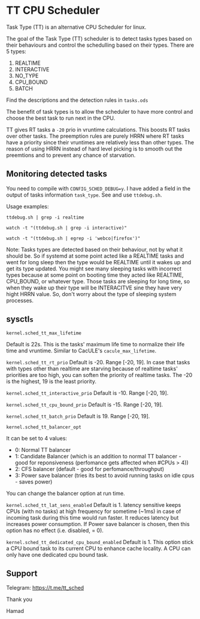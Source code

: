 # TT CPU Scheduler

Task Type (TT) is an alternative CPU Scheduler for linux.

The goal of the Task Type (TT) scheduler is to detect
tasks types based on their behaviours and control the schedulling
based on their types. There are 5 types:
1. REALTIME
2. INTERACTIVE
3. NO_TYPE
4. CPU_BOUND
5. BATCH

Find the descriptions and the detection rules in `tasks.ods`

The benefit of task types is to allow the scheduler to have
more control and choose the best task to run next in the CPU.

TT gives RT tasks a `-20` prio in vruntime calculations. This boosts RT
tasks over other tasks. The preemption rules are purely HRRN where RT tasks
have a priority since their vruntimes are relatively less than other types.
The reason of using HRRN instead of hard level picking is to smooth out the
preemtions and to prevent any chance of starvation.

## Monitoring detected tasks
You need to compile with `CONFIG_SCHED_DEBUG=y`. I have added a field in the
output of tasks information `task_type`. See and use `ttdebug.sh`.

Usage examples:

`ttdebug.sh | grep -i realtime`

`watch -t "(ttdebug.sh | grep -i interactive)"`

`watch -t "(ttdebug.sh | egrep -i 'webco|firefox')"`


Note: Tasks types are detected based on their behaviour, not by what it should
be. So if systemd at some point acted like a REALTIME tasks and went for long sleep
then the type would be REALTIME until it wakes up and get its type updated.
You might see many sleeping tasks with incorrect types
because at some point on booting time they acted like REALTIME, CPU_BOUND, or
whatever type. Those tasks are sleeping for long time, so when they wake up their
type will be INTERACITVE sine they have very hight HRRN value. So, don't worry
about the type of sleeping system processes.


## sysctl`s`
`kernel.sched_tt_max_lifetime`

Default is 22s. This is the tasks' maximum life time to normalize their life
time and vruntime. Similar to CacULE's `cacule_max_lifetime`.


`kernel.sched_tt_rt_prio`
Default is -20. Range [-20, 19]. In case that tasks with types other than realtime
are starving because of realtime tasks' priorities are too high, you can soften
the priority of realtime tasks. The -20 is the highest, 19 is the least priority.

`kernel.sched_tt_interactive_prio`
Default is -10. Range [-20, 19].

`kernel.sched_tt_cpu_bound_prio`
Default is -15. Range [-20, 19].

`kernel.sched_tt_batch_prio`
Default is 19. Range [-20, 19].


`kernel.sched_tt_balancer_opt`

It can be set to 4 values:

- 0: Normal TT balancer
- 1: Candidate Balancer (which is an addition to normal TT balancer - good for reponsiveness (perfomance gets affected when #CPUs > 4))
- 2: CFS balancer (default - good for perfomance/throughput)
- 3: Power save balancer (tries its best to avoid running tasks on idle cpus - saves power)

You can change the balancer option at run time.

`kernel.sched_tt_lat_sens_enabled`
Default is 1. latency sensitive keeps CPUs (with no tasks) at high frequency for sometime (~1ms) in
case of incoming task during this time would run faster. It reduces latency but increases power consumption.
If Power save balancer is chosen, then this option has no effect (i.e. disabled, = 0).

`kernel.sched_tt_dedicated_cpu_bound_enabled`
Default is 1. This option stick a CPU bound task to its current CPU to enhance cache locality.
A CPU can only have one dedicated cpu bound task.


## Support
Telegram: https://t.me/tt_sched

Thank you

Hamad
